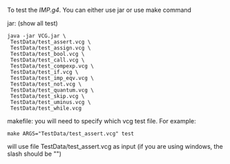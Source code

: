 To test the _IMP.g4_. You can either use jar or use make command

jar: (show all test)


    java -jar VCG.jar \
	 TestData/test_assert.vcg \
	 TestData/test_assign.vcg \
	 TestData/test_bool.vcg \
	 TestData/test_call.vcg \
	 TestData/test_compexp.vcg \
	 TestData/test_if.vcg \
	 TestData/test_imp_eqv.vcg \
	 TestData/test_not.vcg \
	 TestData/test_quantum.vcg \
	 TestData/test_skip.vcg \
	 TestData/test_uminus.vcg \
	 TestData/test_while.vcg

makefile:
you will need to specify which vcg test file. For example:

    make ARGS="TestData/test_assert.vcg" test
    
will use file TestData/test_assert.vcg as input (if you are using windows, the slash should be "\")
